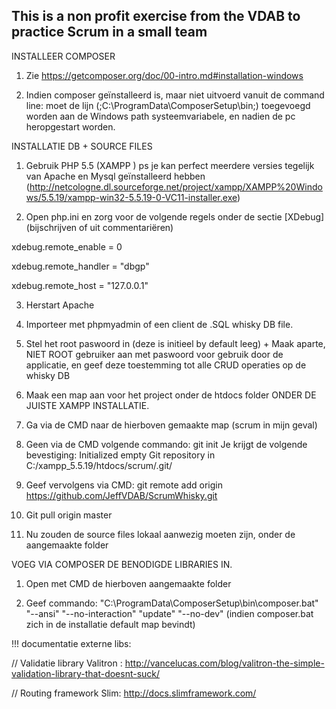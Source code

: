 ## This is a non profit exercise from the VDAB to practice Scrum in a small team

INSTALLEER COMPOSER

1.	Zie https://getcomposer.org/doc/00-intro.md#installation-windows

2.	Indien composer geïnstalleerd is, maar niet uitvoerd vanuit de command line:
 moet de lijn (;C:\ProgramData\ComposerSetup\bin;) toegevoegd worden aan de Windows path systeemvariabele, en nadien de pc heropgestart worden.

INSTALLATIE DB + SOURCE FILES
1.	Gebruik PHP 5.5 (XAMPP ) ps je kan perfect meerdere versies tegelijk van Apache en Mysql geïnstalleerd hebben (http://netcologne.dl.sourceforge.net/project/xampp/XAMPP%20Windows/5.5.19/xampp-win32-5.5.19-0-VC11-installer.exe)

2.	Open php.ini en zorg voor de volgende regels onder de sectie [XDebug] (bijschrijven of uit commentariëren)

xdebug.remote_enable = 0

xdebug.remote_handler = "dbgp"

xdebug.remote_host = "127.0.0.1"

3.	Herstart Apache

4.	Importeer met phpmyadmin of een client de .SQL whisky DB file.

5.	Stel het root paswoord in (deze is initieel by default leeg) + Maak aparte, NIET ROOT gebruiker aan met paswoord voor gebruik door de applicatie, en geef  deze toestemming tot alle CRUD operaties op de whisky DB

6.	Maak een map aan voor het project onder de htdocs folder ONDER DE JUISTE XAMPP INSTALLATIE.

7.	Ga via de CMD naar de hierboven gemaakte map (scrum in mijn geval)

8.	Geen via de CMD volgende commando: git init
Je krijgt de volgende bevestiging:
Initialized empty Git repository in C:/xampp_5.5.19/htdocs/scrum/.git/

9.	Geef vervolgens via CMD: git remote add origin  https://github.com/JeffVDAB/ScrumWhisky.git

10.	Git pull origin master

11.	Nu zouden de source files lokaal aanwezig moeten zijn, onder de aangemaakte folder

VOEG VIA COMPOSER DE BENODIGDE LIBRARIES IN.

1.	Open met CMD de hierboven aangemaakte folder

2.	Geef commando: "C:\ProgramData\ComposerSetup\bin\composer.bat" "--ansi" "--no-interaction" "update" "--no-dev" (indien composer.bat zich in de installatie default map bevindt)

!!! documentatie externe libs:

// Validatie library
Valitron : http://vancelucas.com/blog/valitron-the-simple-validation-library-that-doesnt-suck/

// Routing framework
Slim: http://docs.slimframework.com/
